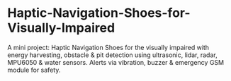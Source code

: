 # Haptic-Navigation-Shoes-for-Visually-Impaired
A mini project: Haptic Navigation Shoes for the visually impaired with energy harvesting, obstacle &amp; pit detection using ultrasonic, lidar, radar, MPU6050 &amp; water sensors. Alerts via vibration, buzzer &amp; emergency GSM module for safety.
